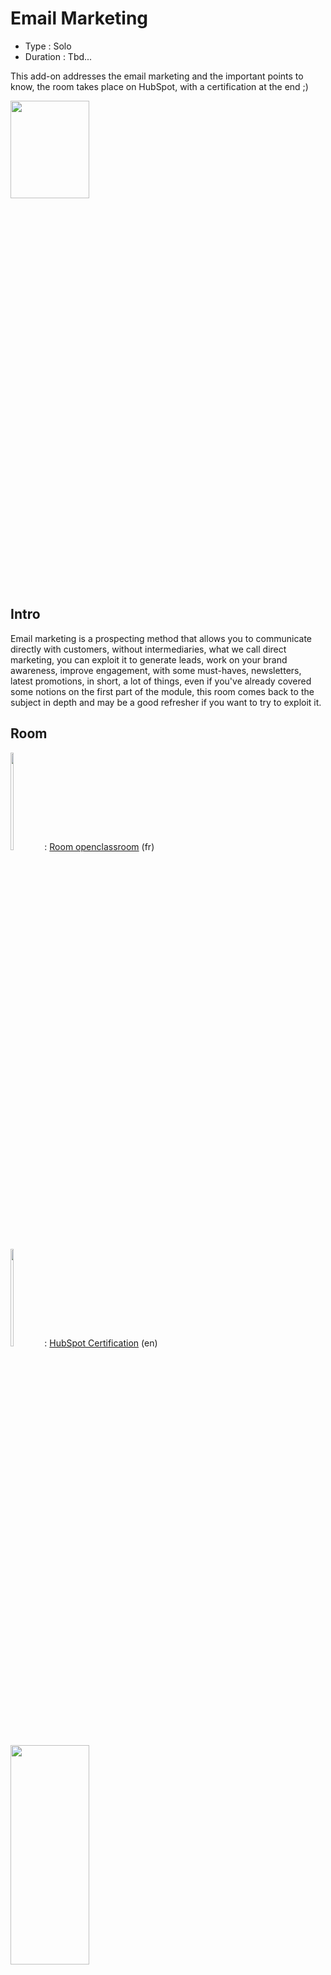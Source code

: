 # Email Marketing

* Type : Solo
* Duration : Tbd...

This add-on addresses the email marketing and the important points to know, the room takes place on HubSpot, with a certification at the end ;)

<img src="https://cdn-icons-png.flaticon.com/512/2989/2989993.png"  width="50%" height="20%">

## Intro

Email marketing is a prospecting method that allows you to communicate directly with customers, without intermediaries, what we call direct marketing, you can exploit it to generate leads, work on your brand awareness, improve engagement, with some must-haves, newsletters, latest promotions, in short, a lot of things, even if you've already covered some notions on the first part of the module, this room comes back to the subject in depth and may be a good refresher if you want to try to exploit it.

## Room

<img src="https://upload.wikimedia.org/wikipedia/fr/0/0d/Logo_OpenClassrooms.png"  width="10%" height="20%"> : [Room openclassroom](https://openclassrooms.com/fr/courses/6068001-reussissez-votre-campagne-de-mailing) (fr)

<img src="https://cdn.worldvectorlogo.com/logos/hubspot-1.svg"  width="10%" height="20%"> : [HubSpot Certification](https://academy.hubspot.com/courses/email-marketing?library=true&library=true&q=email%20marketing) (en)

<img src="https://media.giphy.com/media/CzbiCJTYOzHTW/giphy.gif"  width="50%" height="30%">
